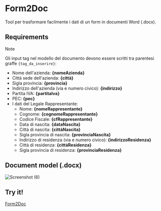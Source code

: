 # Form2Doc
Tool per trasformare facilmente i dati di un form in documenti Word (.docx).

## Requirements
> [!NOTE]
> Gli input tag nel modello del documento devono essere scritti tra parentesi graffe `{tag_da_inserire}`:
- Nome dell'azienda: __{nomeAzienda}__
- Città sede dell'azienda: __{città}__
- Sigla provincia: __{provincia}__
- Indirizzo dell'azienda (via e numero civico): __{indirizzo}__
- Partita IVA: __{partitaIva}__
- PEC: __{pec}__
- I dati del Legale Rappresentante:
  - Nome: __{nomeRappresentante}__
  - Cognome: __{cognomeRappresentante}__
  - Codice Fiscale: __{cfRappresentante}__
  - Data di nascita: __{dataNascita}__
  - Città di nascita: __{cittàNascita}__
  - Sigla provincia di nascita: __{provinciaNascita}__
  - Indirizzo di residenza (via e numero civico): __{indirizzoResidenza}__
  - Città di residenza: __{cittàResidenza}__
  - Sigla provincia di residenza: __{provinciaResidenza}__
 
## Document model (.docx)
![Screenshot (6)](https://github.com/user-attachments/assets/479db0ba-c817-440c-b8c2-bef13f0672ff)

## Try it!
[Form2Doc](https://form2doc.netlify.app/)
